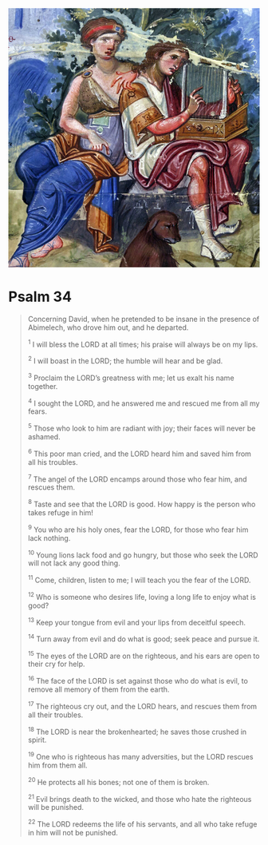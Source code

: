 <img class="intro-right" src="art-paris-psalter.jpg">

# Psalm 34

>Concerning David, when he pretended to be insane in the presence of Abimelech, who drove him out, and he departed. 
>
><sup>1</sup> I will bless the LORD at all times; his praise will always be on my lips. 
>
><sup>2</sup> I will boast in the LORD; the humble will hear and be glad. 
>
><sup>3</sup> Proclaim the LORD’s greatness with me; let us exalt his name together. 
>
><sup>4</sup> I sought the LORD, and he answered me and rescued me from all my fears. 
>
><sup>5</sup> Those who look to him are radiant with joy; their faces will never be ashamed. 
>
><sup>6</sup> This poor man cried, and the LORD heard him and saved him from all his troubles. 
>
><sup>7</sup> The angel of the LORD encamps around those who fear him, and rescues them. 
>
><sup>8</sup> Taste and see that the LORD is good. How happy is the person who takes refuge in him! 
>
><sup>9</sup> You who are his holy ones, fear the LORD, for those who fear him lack nothing. 
>
><sup>10</sup> Young lions lack food and go hungry, but those who seek the LORD will not lack any good thing. 
>
><sup>11</sup> Come, children, listen to me; I will teach you the fear of the LORD. 
>
><sup>12</sup> Who is someone who desires life, loving a long life to enjoy what is good? 
>
><sup>13</sup> Keep your tongue from evil and your lips from deceitful speech. 
>
><sup>14</sup> Turn away from evil and do what is good; seek peace and pursue it. 
>
><sup>15</sup> The eyes of the LORD are on the righteous, and his ears are open to their cry for help. 
>
><sup>16</sup> The face of the LORD is set against those who do what is evil, to remove all memory of them from the earth. 
>
><sup>17</sup> The righteous cry out, and the LORD hears, and rescues them from all their troubles. 
>
><sup>18</sup> The LORD is near the brokenhearted; he saves those crushed in spirit. 
>
><sup>19</sup> One who is righteous has many adversities, but the LORD rescues him from them all. 
>
><sup>20</sup> He protects all his bones; not one of them is broken. 
>
><sup>21</sup> Evil brings death to the wicked, and those who hate the righteous will be punished. 
>
><sup>22</sup> The LORD redeems the life of his servants, and all who take refuge in him will not be punished.
